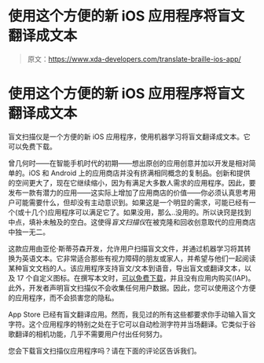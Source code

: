 # 使用这个方便的新 iOS 应用程序将盲文翻译成文本

> 原文：<https://www.xda-developers.com/translate-braille-ios-app/>

# 使用这个方便的新 iOS 应用程序将盲文翻译成文本

盲文扫描仪是一个方便的新 iOS 应用程序，使用机器学习将盲文翻译成文本。它可以免费下载。

曾几何时——在智能手机时代的初期——想出原创的应用创意并加以开发是相对简单的。iOS 和 Android 上的应用商店并没有挤满相同概念的复制品。创新和提供的空间更大了，现在它继续缩小，因为有满足大多数人需求的应用程序。因此，要发布一款有潜力的应用——这实际上增加了应用商店的价值——你必须认真思考用户可能需要什么，但却没有主动意识到。如果这是一个明显的需求，可能已经有一个(或十几个)应用程序可以满足它了。如果没用，那么..没用的。所以诀窍是找到中点，填补未触及的空白。这使得*盲文扫描仪*在被克隆和回收创意取代的应用商店中独一无二。

这款应用由亚伦·斯蒂芬森开发，允许用户扫描盲文文件，并通过机器学习将其转换为英语文本。它非常适合那些有视力障碍的朋友或家人，并希望与他们一起阅读某种盲文文档的人。该应用程序支持盲文/文本到语音，导出盲文或翻译文本，以及 17 个自定义图标。在撰写本文时，[可以免费下载](https://apps.apple.com/us/app/braille-scanner/id1517369095)，并且没有应用内购买(IAP)。此外，开发者声明盲文扫描仪不会收集任何用户数据。因此，您可以使用这个方便的应用程序，而不会损害您的隐私。

App Store 已经有盲文翻译应用。然而，我见过的所有这些都要求你手动输入盲文字符。这个应用程序的特别之处在于它可以自动检测字符并当场翻译。它类似于谷歌翻译的相机功能，几乎不需要用户付出任何努力。

您会下载盲文扫描仪应用程序吗？请在下面的评论区告诉我们。